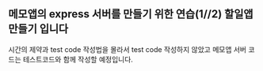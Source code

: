 ## 메모앱의 express 서버를 만들기 위한 연습(1//2) 할일앱 만들기 입니다

시간의 제약과 test code 작성법을 몰라서
test code 작성하지 않았고
메모앱 서버 코드는 테스트코드와 함께 작성할 예정입니다.
